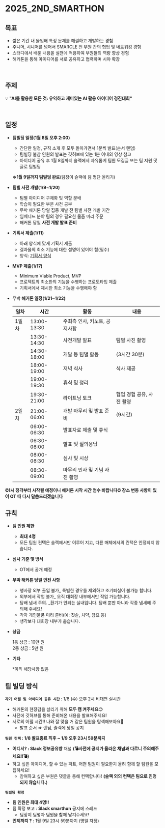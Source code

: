 # 2025_2ND_SMARTHON

## 목표

- 짧은 기간 내 몰입해 특정 문제를 해결하고 개발하는 경험
- 주니어, 시니어를 넘어서 SMARCLE 전 부원 간의 협업 및 네트워킹 경험
- 스터디에서 배운 내용을 실전에 적용하여 부원들의 역량 향상 경험
- 해커톤을 통해 아이디어를 서로 공유하고 협력하며 시야 확장
<br>

## 주제

💡 **"AI를 활용한 모든 것: 
 유익하고 재미있는 AI 활용 아이디어 경진대회”**

<br>

## 일정

- **팀빌딩 일정(1월 8일 오후 2:00)**
    - 간단한 일정, 규칙 소개 후 모두 돌아가면서 1분씩 발표(순서 랜덤)
    - 팀빌딩 불참 인원의 발표는 깃허브에 있는 1분 이내의 영상 참고
    - 아이디어 공유 후 1월 8일까지 슬랙에서 자유롭게 팀원 모집글 또는 팀 지원 댓글로 팀빌딩
    
    **⇒1월 9일까지 팀빌딩 완료**(팀장이 슬랙에 팀 명단 올리기)

- **팀별 사전 개발(1/9~1/20)**
    - 팀별 아이디어 구체화 및 역할 분배
    - 학습이 필요한 부분 사전 공부
    - 무박 해커톤 당일 집중 개발 전 팀별 사전 개발 기간
    - 임베디드 분야 팀의 경우 필요한 물품 미리 주문
    - 해커톤 당일 **사전 개발 발표 준비**

- **기획서 제출(1/11)**
    - 아래 양식에 맞게 기획서 제출
    - 결과물의 최소 기능에 대한 설명이 있어야 함(필수)
    - 양식: [기획서 양식]()

- **MVP 제출(1/17)**
    - Minimum Viable Product, MVP
    - 프로젝트의 최소한의 기능을 수행하는 프로토타입 제출
    - 기획서에서 제시한 최소 기능을 수행해야 함

- 무박 **해커톤 일정(1/21~1/22)**
    
    | 일차 | 시간 | 활동 | 내용 | 
    | --- | --- | --- | --- |
    | 1일차 | 13:00-13:30 | 주최측 인사, 키노트, 공지사항 |  |
    |  | 13:30-14:30 | 사전개발 발표 | 팀별 사진 촬영 |
    |  | 14:30-18:00 | 개발 등 팀별 활동 | (3시간 30분) |
    |  | 18:00-19:00 | 저녁 식사 | 식사 제공 |
    |  | 19:00-19:30 | 휴식 및 정리 |  |  
    |  | 19:30-21:00 | 라이트닝 토크 | 협업 경험 공유, 사진 촬영 |  
    | 2일차 | 21:00-06:00 | 개발 마무리 및 발표 준비 | (9시간) | 
    |  | 06:00-06:30 | 발표자료 제출 및 휴식 |  | 
    |  | 06:30-08:00 | 발표 및 질의응답 |  | 
    |  | 08:00-08:30 | 심사 및 시상 |  | 
    |  | 08:30-09:00 | 마무리 인사 및 기념 사진 촬영 |  | 

**⏰1시 정각부터 시작될 예정이니 해커톤 시작 시간 엄수 바랍니다⏰**
**장소 변동 사항이 있어 OT 때 다시 말씀드리겠습니다**

## 규칙

- **팀 인원 제한**
    - **최대 4명**
    - 모든 팀원 컨택은 슬랙에서만 이루어 지고, 다른 매체에서의 컨택은 인정되지 않습니다.
- **심사 기준 및 방식**
    - OT에서 공개 예정
- **무박 해커톤 당일 안전 사항**
    - 행사장 외부 출입 불가_ 특별한 경우를 제외하고 조기퇴실이 불가능 합니다.
    - 외부에서 작업 불가_ 오직 대회장 내부에서만 작업 가능합니다.
    - 담배 냄새 주의. _환기가 안되는 실내입니다. 담배 뿐만 아니라 각종 냄새에 주의해 주세요!
    - 각자 개인물품 미리 준비(예: 칫솔, 치약, 담요 등)
    - 생각보다 대회장 내부가 춥습니다.
- **상금**
    
    1등 상금 : 10만 원\
    2등 상금 : 5만 원
    
- **기타**
    
    *아직 해당사항 없음
    

## 팀 빌딩 방식

**`자기 어필 및 아이디어 공유 시간`** : 1/8 (수) 오후 2시 비대면 실시간 

- 해커톤의 현장감을 살리기 위해 **모두 캠 켜주세요**😊
- 사전에 깃허브를 통해 준비해온 내용을 발표해주세요!
- 서로의 어필 시간!! 나와 잘 맞을 거 같은 팀원을 탐색해보아요👀
    - 발표 순서 ⇒ 랜덤, 슬랙에 당일 공지

**`팀원 컨택` : 1/8 발표종료 직후 ~ 1/9 오후 23시 59분까지** 

- **어디서? : Slack 정보공유방** 채널 **(💣사전에 공지가 올라온 채널과 다르니 주의해주세요!!💣)**
- 하고 싶은 아이디어, 할 수 있는 파트, 어떤 팀원이 필요한지 올려 함께 할 팀원을 모집하세요!
    - 참여하고 싶은 부원은 댓글을 통해 컨택합니다! **(슬랙 외의 컨택은 팀으로 인정되지 않습니다.)**



**`팀빌딩 확정`**

- **팀 인원은 최대 4명!!**
- 팀 확정 보고 :  **Slack smarthon** 공지에 스레드
    - 팀장이 팀명과 팀원을 함께 남겨주세요!
- **언제까지 ?** : 1월 9일 23시 59분까지 (명일 자정)
